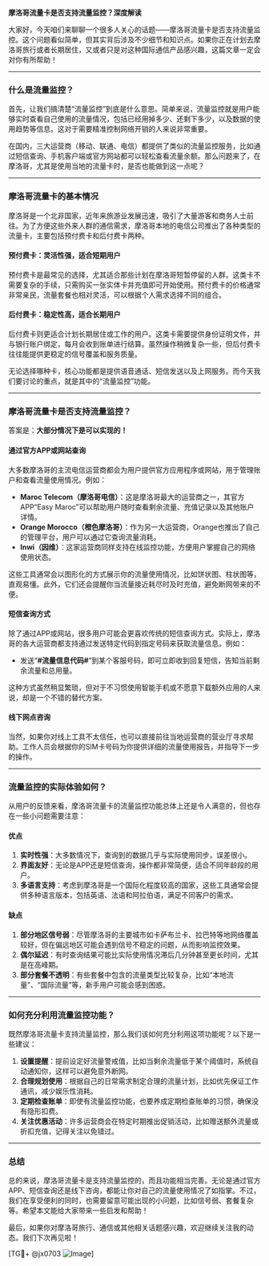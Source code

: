 **摩洛哥流量卡是否支持流量监控？深度解读**

大家好，今天咱们来聊聊一个很多人关心的话题——摩洛哥流量卡是否支持流量监控。这个问题看似简单，但其实背后涉及不少细节和知识点。如果你正在计划去摩洛哥旅行或者长期居住，又或者只是对这种国际通信产品感兴趣，这篇文章一定会对你有所帮助！

---

### **什么是流量监控？**
首先，让我们搞清楚“流量监控”到底是什么意思。简单来说，流量监控就是用户能够实时查看自己使用的流量情况，包括已经用掉多少、还剩下多少，以及数据的使用趋势等信息。这对于需要精准控制网络开销的人来说非常重要。

在国内，三大运营商（移动、联通、电信）都提供了类似的流量监控服务，比如通过短信查询、手机客户端或官方网站都可以轻松查看流量余额。那么问题来了，在摩洛哥，尤其是使用当地的流量卡时，是否也能做到这一点呢？

---

### **摩洛哥流量卡的基本情况**
摩洛哥是一个北非国家，近年来旅游业发展迅速，吸引了大量游客和商务人士前往。为了方便这些外来人群的通信需求，摩洛哥本地的电信公司推出了各种类型的流量卡，主要包括预付费卡和后付费卡两种。

#### **预付费卡：灵活性强，适合短期用户**
预付费卡是最常见的选择，尤其适合那些计划在摩洛哥短暂停留的人群。这类卡不需要复杂的手续，只需购买一张实体卡并充值即可开始使用。预付费卡的价格通常非常亲民，流量套餐也相对灵活，可以根据个人需求选择不同的组合。

#### **后付费卡：稳定性高，适合长期用户**
后付费卡则更适合计划长期居住或工作的用户。这类卡需要提供身份证明文件，并与银行账户绑定，每月会收到账单进行结算。虽然操作稍微复杂一些，但后付费卡往往能提供更稳定的信号覆盖和服务质量。

无论选择哪种卡，核心功能都是提供语音通话、短信发送以及上网服务。而今天我们要讨论的重点，就是其中的“流量监控”功能。

---

### **摩洛哥流量卡是否支持流量监控？**
答案是：**大部分情况下是可以实现的！**

#### **通过官方APP或网站查询**
大多数摩洛哥的主流电信运营商都会为用户提供官方应用程序或网站，用于管理账户和查看流量使用情况。例如：
- **Maroc Telecom（摩洛哥电信）**：这是摩洛哥最大的运营商之一，其官方APP“Easy Maroc”可以帮助用户随时查看剩余流量、充值记录以及其他账户详情。
- **Orange Morocco（橙色摩洛哥）**：作为另一大运营商，Orange也推出了自己的管理平台，用户可以通过它查询流量消耗。
- **Inwi（因维）**：这家运营商同样支持在线监控功能，方便用户掌握自己的网络使用状态。

这些工具通常会以图形化的方式展示你的流量使用情况，比如饼状图、柱状图等，直观易懂。此外，它们还会提醒你当流量接近耗尽时及时充值，避免断网带来的不便。

#### **短信查询方式**
除了通过APP或网站，很多用户可能会更喜欢传统的短信查询方式。实际上，摩洛哥的各大运营商都支持通过发送特定代码到指定号码来获取流量信息。例如：
- 发送“**#流量信息代码#**”到某个客服号码，即可立即收到回复短信，告知当前剩余流量和总用量。

这种方式虽然稍显繁琐，但对于不习惯使用智能手机或不愿意下载额外应用的人来说，却是一个不错的替代方案。

#### **线下网点咨询**
当然，如果你对线上工具不太信任，也可以直接前往当地运营商的营业厅寻求帮助。工作人员会根据你的SIM卡号码为你提供详细的流量使用报告，并指导下一步的操作。

---

### **流量监控的实际体验如何？**
从用户的反馈来看，摩洛哥流量卡的流量监控功能总体上还是令人满意的，但也存在一些小问题需要注意：

#### **优点**
1. **实时性强**：大多数情况下，查询到的数据几乎与实际使用同步，误差很小。
2. **界面友好**：无论是APP还是短信查询，操作都非常简便，适合不同年龄段的用户。
3. **多语言支持**：考虑到摩洛哥是一个国际化程度较高的国家，这些工具通常会提供多种语言版本，包括英语、法语和阿拉伯语，满足不同客户的需求。

#### **缺点**
1. **部分地区信号弱**：尽管摩洛哥的主要城市如卡萨布兰卡、拉巴特等地网络覆盖较好，但在偏远地区可能会遇到信号不稳定的问题，从而影响监控效果。
2. **偶尔延迟**：有时查询结果可能比实际使用情况滞后几分钟甚至更长时间，尤其是在高峰期。
3. **部分套餐不透明**：有些套餐中包含的流量类型比较复杂，比如“本地流量”、“国际流量”等，新手用户可能会感到困惑。

---

### **如何充分利用流量监控功能？**
既然摩洛哥流量卡支持流量监控，那么我们该如何充分利用这项功能呢？以下是一些建议：

1. **设置提醒**：提前设定好流量警戒值，比如当剩余流量低于某个阈值时，系统自动通知你，这样可以避免意外断网。
2. **合理规划使用**：根据自己的日常需求制定合理的流量计划，比如优先保证工作通讯，减少娱乐性消耗。
3. **定期检查账单**：即使有流量监控功能，也要养成定期检查账单的习惯，确保没有隐形扣费。
4. **关注优惠活动**：许多运营商会在特定时期推出促销活动，比如赠送额外流量或折扣充值，记得关注以免错过。

---

### **总结**
总的来说，摩洛哥流量卡是支持流量监控的，而且功能相当完善。无论是通过官方APP、短信查询还是线下咨询，都能让你对自己的流量使用情况了如指掌。不过，我们在享受便利的同时，也需要留意可能出现的小问题，比如信号弱、套餐复杂等。希望本文能给大家带来一些启发和帮助！

最后，如果你对摩洛哥旅行、通信或其他相关话题感兴趣，欢迎继续关注我的动态。我们下次再见啦！

[TG💪+ @jx0703 ![Image](https://github.com/user-attachments/assets/dbca1d08-cadb-493c-b0ec-ad6f7a83f270)]